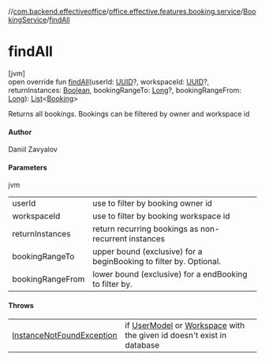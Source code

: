 //[com.backend.effectiveoffice](../../../index.md)/[office.effective.features.booking.service](../index.md)/[BookingService](index.md)/[findAll](find-all.md)

# findAll

[jvm]\
open override fun [findAll](find-all.md)(userId: [UUID](https://docs.oracle.com/javase/8/docs/api/java/util/UUID.html)?, workspaceId: [UUID](https://docs.oracle.com/javase/8/docs/api/java/util/UUID.html)?, returnInstances: [Boolean](https://kotlinlang.org/api/latest/jvm/stdlib/kotlin/-boolean/index.html), bookingRangeTo: [Long](https://kotlinlang.org/api/latest/jvm/stdlib/kotlin/-long/index.html)?, bookingRangeFrom: [Long](https://kotlinlang.org/api/latest/jvm/stdlib/kotlin/-long/index.html)): [List](https://kotlinlang.org/api/latest/jvm/stdlib/kotlin.collections/-list/index.html)&lt;[Booking](../../office.effective.model/-booking/index.md)&gt;

Returns all bookings. Bookings can be filtered by owner and workspace id

#### Author

Daniil Zavyalov

#### Parameters

jvm

| | |
|---|---|
| userId | use to filter by booking owner id |
| workspaceId | use to filter by booking workspace id |
| returnInstances | return recurring bookings as non-recurrent instances |
| bookingRangeTo | upper bound (exclusive) for a beginBooking to filter by. Optional. |
| bookingRangeFrom | lower bound (exclusive) for a endBooking to filter by. |

#### Throws

| | |
|---|---|
| [InstanceNotFoundException](../../office.effective.common.exception/-instance-not-found-exception/index.md) | if [UserModel](../../office.effective.model/-user-model/index.md) or [Workspace](../../office.effective.model/-workspace/index.md) with the given id doesn't exist in database |
